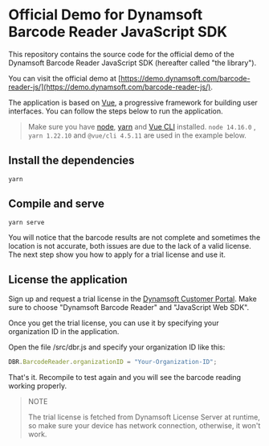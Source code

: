# Official Demo for Dynamsoft Barcode Reader JavaScript SDK

This repository contains the source code for the official demo of the Dynamsoft Barcode Reader JavaScript SDK (hereafter called "the library"). 

You can visit the official demo at [https://demo.dynamsoft.com/barcode-reader-js/](https://demo.dynamsoft.com/barcode-reader-js/).

The application is based on [Vue](https://vuejs.org/), a progressive framework for building user interfaces. You can follow the steps below to run the application.

> Make sure you have [node](https://nodejs.org/), [yarn](https://yarnpkg.com/cli/install) and [Vue CLI](https://cli.vuejs.org/) installed. `node 14.16.0` , `yarn 1.22.10` and `@vue/cli 4.5.11` are used in the example below. 

## Install the dependencies

```
yarn
```

## Compile and serve

```
yarn serve
```

You will notice that the barcode results are not complete and sometimes the location is not accurate, both issues are due to the lack of a valid license. The next step show you how to apply for a trial license and use it.

## License the application

Sign up and request a trial license in the [Dynamsoft Customer Portal](https://www.dynamsoft.com/customer/license/trialLicense). Make sure to choose "Dynamsoft Barcode Reader" and "JavaScript Web SDK".

Once you get the trial license, you can use it by specifying your organization ID in the application.

Open the file /src/dbr.js and specify your organization ID like this:

```javascript
DBR.BarcodeReader.organizationID = "Your-Organization-ID";
```

That's it. Recompile to test again and you will see the barcode reading working properly.

> NOTE
> 
> The trial license is fetched from Dynamsoft License Server at runtime, so make sure your device has network connection, otherwise, it won't work.
